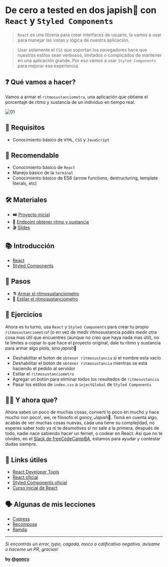 # De cero a tested en dos japish👋 con `React` y `Styled Components`
> `React` es una librería para crear interfaces de usuario, la vamos a usar para manejar las vistas y lógica de nuestra aplicación.

> Usar solamente el `CSS` que soportan los navegadores hace que nuestros estilos sean verbosos, limitados o complicados de mantener en una aplicación grande. Por eso vamos a usar `Styled Components` para mejorar esa experiencia.

## ❓ Qué vamos a hacer?
Vamos a armar el `ritmosustanciometro`, una aplicación que obtiene el porcentaje de ritmo y sustancia de un individuo en tiempo real.

![01](./docs/assets/00-ritmosustanciometro.gif)

## 🎯 Requisitos
* Conocimiento básico de `HTML`, `CSS` y `JavaScript`

## 🍪 Recomendable
* Conocimiento básico de `React`
* Manejo básico de la `terminal`
* Conocimiento básico de ES6 (arrow functions, destructuring, template literals, etc)

## 🛠 Materiales
* 🎟 [Proyecto inicial](https://codesandbox.io/s/cliente-ritmosustanciometro-n61hr)
* 🔗 [Endpoint obtener ritmo y sustancia](https://xb8ek.sse.codesandbox.io/)
* 🎬 [Slides](https://docs.google.com/presentation/d/1yjr1FHrym7gfBtVy7TFQb8wvH2Akqu_1xZYxi2H_CCM/edit?usp=sharing)

## 📚 Introducción
* [React](./docs/tools/react.md)
* [Styled Components](./docs/tools/styled-components.md)

## 👣 Pasos
* ⚗️ [Armar el ritmosustanciometro](./docs/steps/01-armar-ritmosustanciometro.md)
* 🎨 [Estilar el ritmosustanciometro](./docs/steps/02-estilar-ritmosustanciometro.md)

## 📝 Ejercicios
Ahora es tu turno, usa `React` y `Styled Components` para crear tu propio `ritmosustanciometro`! (o en vez de medir ritmosustancia podés medir otra cosa mas útil que encuentres (aunque no creo que haya nada mas útil), no te limites a copiar lo que hace el proyecto original, dale tu ritmo y sustancia para armar algo piola, sino *japish*👋

* Deshabilitar el boton de `obtener ritmosustancia` si el nombre esta vacío
* Deshabilitar el botón de `obtener ritmosustancia` mientras se está haciendo el pedido al servidor
* Estilar el `ritmosustanciometro`
* Agregar un botón para eliminar todos los resultados de `ritmosustancia`
* Pasar los estilos de `index.css` a `injectGlobal` de `Styled Components`

## 🤷‍♂️ Y ahora que?
Ahora sabes un poco de muchas cosas, convertí lo poco en mucho y hace mucho con poco!, we, re filosofo el goncy, *Japish*👋. Tomá en cuenta algo, acabás de ver muchas cosas nuevas, cada una tiene su complejidad, no esperes saber todo ya ni te desmotives si no sale a la primera, después de todo, nadie nace sabiendo hacer un fernet, o codear en React. Asi que no te olvides, en el [Slack de freeCodeCampBA](https://freecodecampba.org/chat/), estamos para ayudar y contestar dudas siempre.

## 🔗 Links útiles
* [React Developer Tools](https://chrome.google.com/webstore/detail/react-developer-tools/fmkadmapgofadopljbjfkapdkoienihi)
* [React oficial](https://reactjs.org/)
* [Styled Components oficial](https://www.styled-components.com/)
* [Curso inicial de React](https://egghead.io/courses/the-beginner-s-guide-to-reactjs)

## 🗣 Algunas de mis lecciones
* [Cypress](https://github.com/goncy/cypress-lesson)
* [Recompose](https://github.com/goncy/recompose-lesson)
* [Ramda](https://github.com/goncy/ramda-lesson)

---
*Si encontrás un error, typo, cagada, moco o calificativo negativo, avisame o haceme un PR, gracias!*

**by [@goncy](http://github.com/goncy)**

